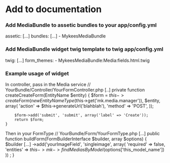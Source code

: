 # Add to documentation #

### Add MediaBundle to assetic bundles to your app/config.yml ###
  assetic:
    [...]
    bundles:
      [...]
      - MykeesMediaBundle

### Add MediaBundle widget twig template to twig app/config.yml ###
  twig:
    [...]
  form_themes:
    - MykeesMediaBundle:Media:fields.html.twig

### Example usage of widget ###
In controller, pass in the Media service
  // YourBundle/Controller/YourFormController.php
  [..]
    private function createCreateForm(EntityName $entity)
    {
        $form = $this->createForm(new EntityNameType($this->get('mk.media.manager')), $entity, array(
            'action' => $this->generateUrl('blahblah'),
            'method' => 'POST',
        ));

        $form->add('submit', 'submit', array('label' => 'Create'));
        return $form;
    }

Then in your FormType
  // YourBundle/Form/YourFormType.php
  [...]
    public function buildForm(FormBuilderInterface $builder, array $options)
    {
        $builder
            [...]
            ->add('yourImageField', 'singleimage', array(
                'required' => false,
                'entities' => $this->mk->findMediasByModel($options['this_model_name'])
            ))
        ;
    }
